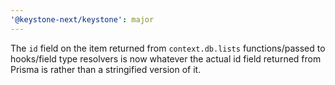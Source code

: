 ```yaml
---
'@keystone-next/keystone': major
---
```


The `id` field on the item returned from `context.db.lists` functions/passed to hooks/field type resolvers is now whatever the actual id field returned from Prisma is rather than a stringified version of it.
